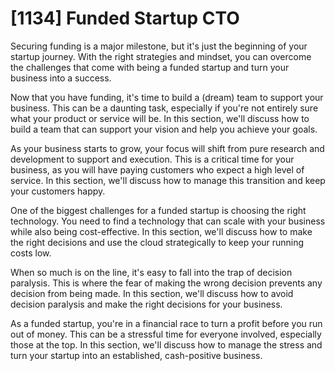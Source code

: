 # [1134] Funded Startup CTO

Securing funding is a major milestone, but it's just the beginning of your startup journey. With the right strategies and mindset, you can overcome the challenges that come with being a funded startup and turn your business into a success.

Now that you have funding, it's time to build a (dream) team to support your business. This can be a daunting task, especially if you're not entirely sure what your product or service will be. In this section, we'll discuss how to build a team that can support your vision and help you achieve your goals.

As your business starts to grow, your focus will shift from pure research and development to support and execution. This is a critical time for your business, as you will have paying customers who expect a high level of service. In this section, we'll discuss how to manage this transition and keep your customers happy.

One of the biggest challenges for a funded startup is choosing the right technology. You need to find a technology that can scale with your business while also being cost-effective. In this section, we'll discuss how to make the right decisions and use the cloud strategically to keep your running costs low.

When so much is on the line, it's easy to fall into the trap of decision paralysis. This is where the fear of making the wrong decision prevents any decision from being made. In this section, we'll discuss how to avoid decision paralysis and make the right decisions for your business.

As a funded startup, you're in a financial race to turn a profit before you run out of money. This can be a stressful time for everyone involved, especially those at the top. In this section, we'll discuss how to manage the stress and turn your startup into an established, cash-positive business.

